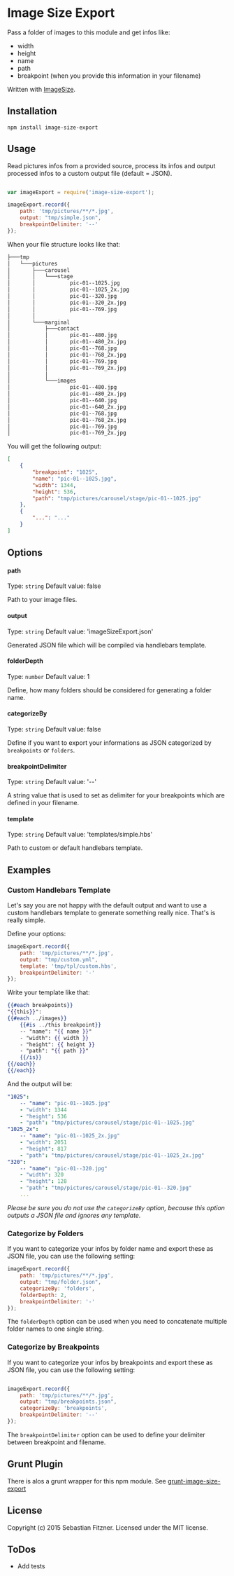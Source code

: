 Image Size Export
============

Pass a folder of images to this module and get infos like: 
- width
- height
- name 
- path 
- breakpoint (when you provide this information in your filename)

Written with [ImageSize](https://www.npmjs.com/package/image-size).

## Installation

`npm install image-size-export`

## Usage

Read pictures infos from a provided source, process its infos and output processed infos to a custom output file (default = JSON).

``` js

var imageExport = require('image-size-export');

imageExport.record({
	path: 'tmp/pictures/**/*.jpg',
	output: "tmp/simple.json",
	breakpointDelimiter: '--'
});

```

When your file structure looks like that: 
``` bash
├───tmp
│   └───pictures
│       ├───carousel
│       │   └───stage
│       │           pic-01--1025.jpg
│       │           pic-01--1025_2x.jpg
│       │           pic-01--320.jpg
│       │           pic-01--320_2x.jpg
│       │           pic-01--769.jpg
│       │
│       └───marginal
│           ├───contact
│           │       pic-01--480.jpg
│           │       pic-01--480_2x.jpg
│           │       pic-01--768.jpg
│           │       pic-01--768_2x.jpg
│           │       pic-01--769.jpg
│           │       pic-01--769_2x.jpg
│           │
│           └───images
│                   pic-01--480.jpg
│                   pic-01--480_2x.jpg
│                   pic-01--640.jpg
│                   pic-01--640_2x.jpg
│                   pic-01--768.jpg
│                   pic-01--768_2x.jpg
│                   pic-01--769.jpg
│                   pic-01--769_2x.jpg
``` 

You will get the following output:

``` json
[
	{
		"breakpoint": "1025",
		"name": "pic-01--1025.jpg",
		"width": 1344,
		"height": 536,
		"path": "tmp/pictures/carousel/stage/pic-01--1025.jpg"
	},
	{
		"...": "..."
	}
]
```

## Options

#### path
Type: `string`
Default value: false

Path to your image files. 

#### output
Type: `string`
Default value: 'imageSizeExport.json'

Generated JSON file which will be compiled via handlebars template.

#### folderDepth
Type: `number`
Default value: 1

Define, how many folders should be considered for generating a folder name. 

#### categorizeBy
Type: `string`
Default value: false

Define if you want to export your informations as JSON categorized by `breakpoints` or `folders`.

#### breakpointDelimiter
Type: `string`
Default value: '--'

A string value that is used to set as delimiter for your breakpoints which are defined in your filename.

#### template
Type: `string`
Default value: 'templates/simple.hbs'

Path to custom or default handlebars template.

## Examples

### Custom Handlebars Template

Let's say you are not happy with the default output and want to use a custom handlebars template to generate something really nice. That's is really simple. 

Define your options:
``` js
imageExport.record({
	path: 'tmp/pictures/**/*.jpg',
	output: "tmp/custom.yml",
	template: 'tmp/tpl/custom.hbs',
	breakpointDelimiter: '-'
});
```

Write your template like that: 

``` hbs
{{#each breakpoints}}
"{{this}}":
{{#each ../images}}
	{{#is ../this breakpoint}}
	-- "name": "{{ name }}"
	- "width": {{ width }}
	- "height": {{ height }}
	- "path": "{{ path }}"
	{{/is}}
{{/each}}
{{/each}}
```

And the output will be:

``` yml
"1025":
	-- "name": "pic-01--1025.jpg"
	- "width": 1344
	- "height": 536
	- "path": "tmp/pictures/carousel/stage/pic-01--1025.jpg"
"1025_2x":
	-- "name": "pic-01--1025_2x.jpg"
	- "width": 2051
	- "height": 817
	- "path": "tmp/pictures/carousel/stage/pic-01--1025_2x.jpg"
"320":
	-- "name": "pic-01--320.jpg"
	- "width": 320
	- "height": 128
	- "path": "tmp/pictures/carousel/stage/pic-01--320.jpg"
	...
```

_Please be sure you do not use the `categorizeBy` option, because this option outputs a JSON file and ignores any template._

### Categorize by Folders

If you want to categorize your infos by folder name and export these as JSON file, you can use the following setting: 

``` js
imageExport.record({
	path: 'tmp/pictures/**/*.jpg',
	output: "tmp/folder.json",
	categorizeBy: 'folders',
	folderDepth: 2,
	breakpointDelimiter: '-'
});
```

The `folderDepth` option can be used when you need to concatenate multiple folder names to one single string.

### Categorize by Breakpoints

If you want to categorize your infos by breakpoints and export these as JSON file, you can use the following setting: 

``` js

imageExport.record({
	path: 'tmp/pictures/**/*.jpg',
	output: "tmp/breakpoints.json",
	categorizeBy: 'breakpoints',
	breakpointDelimiter: '--'
});
```

The `breakpointDelimiter` option can be used to define your delimiter between breakpoint and filename.

## Grunt Plugin

There is alos a grunt wrapper for this npm module. See [grunt-image-size-export](https://github.com/Sebastian-Fitzner/grunt-image-size-export)

## License
Copyright (c) 2015 Sebastian Fitzner. Licensed under the MIT license.

## ToDos

- Add tests
